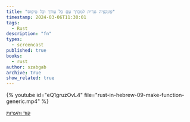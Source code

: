 ```yaml
---
title: "פונקציה גנרית למכרך עם כל עורך וכל טיפוס"
timestamp: 2024-03-06T11:30:01
tags:
  - Rust
description: "fn"
types:
  - screencast
published: true
books:
  - rust
author: szabgab
archive: true
show_related: true
---
```





{% youtube id="eQ1gruzOvL4" file="rust-in-hebrew-09-make-function-generic.mp4" %}


[קוד והערות](https://github.com/szabgab/learning-rust-in-hebrew-2024-02-25)
